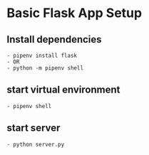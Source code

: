 # Basic Flask App Setup


## Install dependencies
    - pipenv install flask 
    - OR
    - python -m pipenv shell

## start virtual environment 
    - pipenv shell
## start server 
    - python server.py